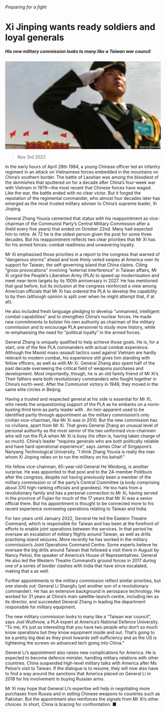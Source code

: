 ###### Preparing for a fight

# Xi Jinping wants ready soldiers and loyal generals 

##### His new military commission looks to many like a Taiwan war council 

![image](images/20221105_CNP001.jpg) 

> Nov 3rd 2022 

In the early hours of April 28th 1984, a young Chinese officer led an infantry regiment in an attack on Vietnamese forces embedded in the mountains on China’s southern border. The battle of Laoshan was among the bloodiest of the skirmishes that sputtered on for a decade after China’s four-week war with Vietnam in 1979—the most recent that Chinese forces have waged. Like the war, the battle ended with no clear victor. But it forged the reputation of the regimental commander, who almost four decades later has emerged as the most trusted military adviser to China’s supreme leader, Xi Jinping. 

General Zhang Youxia cemented that status with his reappointment as vice-chairman of the Communist Party’s Central Military Commission after a  (held every five years) that ended on October 22nd. Many had expected him to retire. At 72 he is the oldest person given the post for some three decades. But his reappointment reflects two clear priorities that Mr Xi has for his armed forces: combat readiness and unwavering loyalty. 

Mr Xi emphasised those priorities in a report to the congress that warned of “dangerous storms” ahead and took thinly veiled swipes at America over its support for Taiwan, the self-governing island that China claims. Citing “gross provocations” involving “external interference” in Taiwan affairs, Mr Xi urged the People’s Liberation Army (PLA) to speed up modernisation and meet near-term targets by its 100th anniversary in 2027. He has mentioned that goal before, but its inclusion at the congress reinforced a view among American officials that Mr Xi has ordered the PLA to develop the capability to  by then (although opinion is split over when he might attempt that, if at all). 

He also included fresh language pledging to develop “unmanned, intelligent combat capabilities” and to strengthen China’s nuclear forces. He made new commitments to bolster his own authority as chairman of the military commission and to encourage PLA personnel to study more history, while re-emphasising the need for “political loyalty” in the armed forces.

General Zhang is uniquely qualified to help achieve those goals. He is, for a start, one of the few PLA commanders with actual combat experience. Although the Maoist mass-assault tactics used against Vietnam are hardly relevant to modern combat, his experience still gives him standing with fellow officers, as well as with Mr Xi. General Zhang also spent half of the past decade overseeing the critical field of weapons purchases and development. Most importantly, though, he is an old family friend of Mr Xi’s. Their fathers were both revolutionary commanders who fought together in China’s north-west. After the Communist victory in 1949, they moved in the same elite circles in Beijing.

Having a trusted and respected general at his side is essential for Mr Xi, who needs the unquestioning support of the PLA as he embarks on a norm-busting third term as party leader with . An heir-apparent used to be identified partly through appointment as the military commission’s only civilian vice-chairman, like Mr Xi was in 2010. But the new commission has no civilians, apart from Mr Xi. That gives General Zhang an unusual level of personal authority as the most senior of the two uniformed vice-chairmen who will run the PLA when Mr Xi is busy (he often is, having taken charge of so much). China’s leader “requires generals who are both politically reliable and have hard operational experience”, says James Char of Singapore’s Nanyang Technological University. “I think Zhang Youxia is really the man whom Xi Jinping relies on to run the military on his behalf.” 

His fellow vice-chairman, 65-year-old General He Weidong, is another surprise. He was appointed to that post and to the 24-member Politburo after the congress, despite not having previously been a member of the military commission or of the party’s Central Committee (a body comprising about 370 high-ranking officials and grandees). He too hails from a revolutionary family and has a personal connection to Mr Xi, having served in the province of Fujian for much of the 17 years that Mr Xi was a senior official there. But his appointment is thought to be connected more to his recent experience overseeing operations relating to Taiwan and India. 

For two years until January 2022, General He led the Eastern Theatre Command, which is responsible for Taiwan and has been at the forefront of efforts to enable joint operations between the services. In that period he oversaw an escalation of military flights around Taiwan, as well as drills practising island seizures. More recently he has worked in the military commission’s Joint Operations Command Centre. Some experts believe he oversaw the big drills around Taiwan that followed a visit there in August by Nancy Pelosi, the speaker of America’s House of Representatives. General He also led the Western Theatre Command’s ground forces in 2017 during one of a series of border clashes with India that have since escalated, making that a  as well.

Further appointments to the military commission reflect similar priorities, but one stands out: General Li Shangfu (yet another son of a revolutionary commander). He has an extensive background in aerospace technology. He worked for 31 years at China’s main satellite-launch centre, including ten as its director, and succeeded General Zhang in leading the department responsible for military equipment.

The new military commission looks to many like a “Taiwan war council”, says Joel Wuthnow, a PLA expert at America’s National Defence University. “To me, it’s just as interesting that you have two people who don’t so much know operations but they know equipment inside and out. That’s going to be a pretty big deal as they pivot towards self-sufficiency and as the US is tightening the screws on advanced tech going into China.”

General Li’s appointment also raises new complications for America. He is expected to become defence minister, handling military relations with other countries. China suspended high-level military talks with America after Ms Pelosi’s visit to Taiwan. If the dialogue is to resume, they will now also have to find a way around the sanctions that America placed on General Li in 2018 for his involvement in buying Russian arms. 

Mr Xi may hope that General Li’s expertise will help in negotiating more purchases from Russia and in selling Chinese weapons to countries such as Pakistan. But the appointment also reinforces the signals from Mr Xi’s other choices. In short, China is bracing for confrontation. ■


